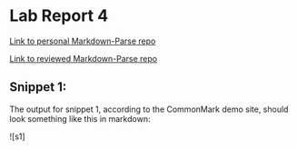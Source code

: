 # Lab Report 4

[Link to personal Markdown-Parse repo](https://github.com/mnmay2020/markdown-parser)

[Link to reviewed Markdown-Parse repo](https://github.com/bchoUCSD/markdown-parser)

## Snippet 1:

The output for snippet 1, according to the CommonMark demo site, should look something like this in markdown:

![s1]


